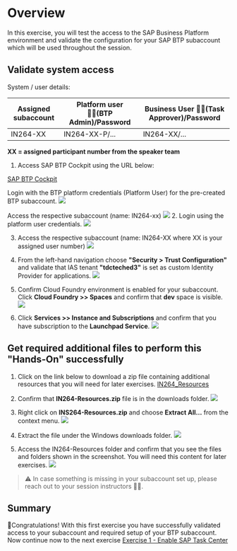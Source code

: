 # Overview

In this exercise, you will test the access to the SAP Business Platform environment and validate the configuration for your SAP BTP subaccount which will be used throughout the session.

## Validate system access

System / user details:

| Assigned subaccount|Platform user 👷‍♂️(BTP Admin)/Password|Business User 👩‍💼(Task Approver)/Password|
| ------------- |-------------| -----|
| IN264-XX| IN264-XX-P/...| IN264-XX/...|

**XX = assigned participant number from the speaker team**

1. Access SAP BTP Cockpit using the URL below:

[SAP BTP Cockpit](https://cockpit.eu10.hana.ondemand.com/cockpit/?idp=tdcteched3.accounts.ondemand.com#/globalaccount/62d9c33d-1b44-4afa-9751-2cb0165ba817)

Login with the BTP platform credentials (Platform User) for the pre-created BTP subaccount. 
![](/exercises/ex0/images/btp_ga_login.png)

Access the respective subaccount (name: IN264-xx)
![](/exercises/ex0/images/btp_ga_view.png)
2. Login using the platform user credentials.
![](/exercises/ex0/images/Ex0-1.png)

3. Access the respective subaccount (name: IN264-XX where XX is your assigned user number)
![](/exercises/ex0/images/btp_ga_view.png)

4. From the left-hand navigation choose **"Security > Trust Configuration"** and validate that IAS tenant **"tdcteched3"** is set as custom Identity Provider for applications.
![](/exercises/ex0/images/trust_check.png)

5. Confirm Cloud Foundry environment is enabled for your subaccount.  Click **Cloud Foundry >> Spaces** and confirm that **dev** space is visible.
![](/exercises/ex0/images/cf_check.png)

6. Click **Services >> Instance and Subscriptions** and confirm that you have subscription to the **Launchpad Service**.
![](/exercises/ex0/images/lp_check.png)

## Get required additional files to perform this "Hands-On" successfully

1.  Click on the link below to download a zip file containing additional resources that you will need for later exercises.
[IN264_Resources](https://github.com/SAP-samples/teched2022-IN264/raw/main/exercises/IN264-Resources.zip)

2. Confirm that **IN264-Resources.zip** file is in the downloads folder.
![](/exercises/ex0/images/Ex0-2.png)

3. Right click on **INS264-Resources.zip** and choose **Extract All...** from the context menu.
![](/exercises/ex0/images/Ex0-3.png)

4. Extract the file under the Windows downloads folder.
![](/exercises/ex0/images/Ex0-4.png)

5. Access the IN264-Resources folder and confirm that you see the files and folders shown in the screenshot.  You will need this content for later exercises.
![](/exercises/ex0/images/Ex0-5.png)

> ⚠ In case something is missing in your subaccount set up, please reach out to your session instructors 👩‍🏫.
## Summary

🎉Congratulations! With this first exercise you have successfully validated access to your subaccount and required setup of your BTP subaccount.
Now continue now to the next exercise [Exercise 1 - Enable SAP Task Center](../ex1/README.md)
